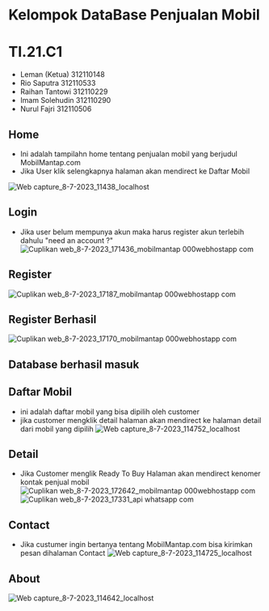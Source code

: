 
# Kelompok DataBase Penjualan Mobil
# TI.21.C1
- Leman (Ketua) 312110148
- Rio Saputra 312110533
- Raihan Tantowi 312110229
- Imam Solehudin 312110290
- Nurul Fajri 312110506

## Home
- Ini adalah tampilahn home tentang penjualan mobil yang berjudul MobilMantap.com
- Jika User klik selengkapnya halaman akan mendirect ke Daftar Mobil

![Web capture_8-7-2023_11438_localhost](https://github.com/CibitungBoys/MobilMantap/assets/92937310/0fe751d6-61c8-4298-bba5-59fd79934800)

## Login
- Jika user belum mempunya akun maka harus register akun terlebih dahulu "need an account ?"
![Cuplikan web_8-7-2023_171436_mobilmantap 000webhostapp com](https://github.com/CibitungBoys/MobilMantap/assets/137902752/ace151e7-9d0f-49d2-b3ef-2cf54cbbaf16)

## Register
![Cuplikan web_8-7-2023_17187_mobilmantap 000webhostapp com](https://github.com/CibitungBoys/MobilMantap/assets/137902752/028f5585-d007-4662-a433-1f7b706917d9)
## Register Berhasil
![Cuplikan web_8-7-2023_17170_mobilmantap 000webhostapp com](https://github.com/CibitungBoys/MobilMantap/assets/137902752/761995ba-6a9f-439f-8c6b-fa355dc18848)



## Database berhasil masuk


## Daftar Mobil
- ini adalah daftar mobil yang bisa dipilih oleh customer
- jika customer mengklik detail halaman akan mendirect ke halaman detail dari mobil yang dipilih
![Web capture_8-7-2023_114752_localhost](https://github.com/CibitungBoys/MobilMantap/assets/92937310/d6c774cd-46ca-44dd-80dd-95f05d9a2d19)

## Detail
- Jika Customer menglik Ready To Buy Halaman akan mendirect kenomer kontak penjual mobil
![Cuplikan web_8-7-2023_172642_mobilmantap 000webhostapp com](https://github.com/CibitungBoys/MobilMantap/assets/137902752/16759802-a222-4225-8b48-23617bb0fa59)
![Cuplikan web_8-7-2023_17331_api whatsapp com](https://github.com/CibitungBoys/MobilMantap/assets/137902752/92a555ec-c8a3-4cbf-8124-ed3aa176163e)


## Contact
- Jika custumer ingin bertanya tentang MobilMantap.com bisa kirimkan pesan dihalaman Contact
![Web capture_8-7-2023_114725_localhost](https://github.com/CibitungBoys/MobilMantap/assets/92937310/a24fe318-3d31-4aba-8f2d-170cfb209324)

## About
![Web capture_8-7-2023_114642_localhost](https://github.com/CibitungBoys/MobilMantap/assets/92937310/9604d5e5-dd7c-478d-b0c1-ad738130dea2)



